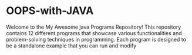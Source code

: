 # OOPS-with-JAVA

Welcome to the My Awesome java Programs Repository! This repository contains 12 different programs that showcase various functionalities and problem-solving techniques in programming. Each program is designed to be a standalone example that you can run and modify
